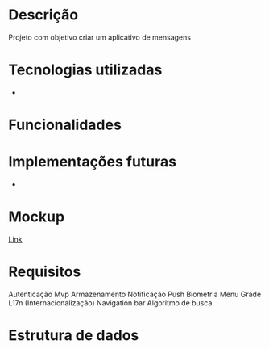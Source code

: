 # Descrição
Projeto com objetivo criar um aplicativo de mensagens 

# Tecnologias utilizadas
* 

# Funcionalidades


# Implementações futuras
* 

# Mockup
<a target="_blank" rel="noopener noreferrer" href="https://www.figma.com/file/usoqYlwFbjojlJdhNeLRJu/Mockup-Aplicativo-de-mensagens?type=design&node-id=0-1&mode=design&t=6OSpSNvKVj1bRnT5-0" target>
  Link
</a>

# Requisitos
Autenticação
Mvp
Armazenamento
Notificação Push
Biometria
Menu
Grade
L17n (Internacionalização)
Navigation bar
Algoritmo de busca


# Estrutura de dados

```s 

```


